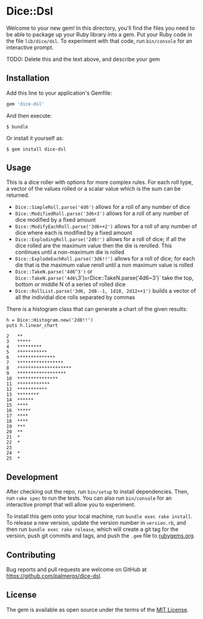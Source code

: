 # Dice::Dsl

Welcome to your new gem! In this directory, you'll find the files you need to be able to package up your Ruby library into a gem. Put your Ruby code in the file `lib/dice/dsl`. To experiment with that code, run `bin/console` for an interactive prompt.

TODO: Delete this and the text above, and describe your gem

## Installation

Add this line to your application's Gemfile:

```ruby
gem 'dice-dsl'
```

And then execute:

    $ bundle

Or install it yourself as:

    $ gem install dice-dsl

## Usage

This is a dice roller with options for more complex rules. For each roll type, a vector of the values rolled or a scalar value which is the sum can be returned.

* `Dice::SimpleRoll.parse('4d6')` allows for a roll of any number of dice
* `Dice::ModifiedRoll.parse('3d6+3')` allows for a roll of any number of dice modified by a fixed amount
* `Dice::ModifyEachRoll.parse('3d6++2')` allows for a roll of any number of dice where each is modified by a fixed amount
* `Dice::ExplodingRoll.parse('2d6!')` allows for a roll of dice; if all the dice rolled are the maximum value then the die is rerolled. This continues until a non-maximum die is rolled
* `Dice::ExplodeEachRoll.parse('3d6!!')` allows for a roll of dice; for each die that is the maximum value reroll until a non maximum value is rolled
* `Dice::TakeN.parse('4d6^3')` or `Dice::TakeN.parse('4d6\`3')` or `Dice::TakeN.parse('4d6~3')` take the top, bottom or middle N of a series of rolled dice
* `Dice::RollList.parse('3d6, 2d8--1, 1d10, 2d12++1')` builds a vector of all the individial dice rolls separated by commas

There is a histogram class that can generate a chart of the given results:

    h = Dice::Histogram.new('2d8!!')
    puts h.linear_chart
    
    2   **
    3   *****
    4   *********
    5   ***********
    6   **************
    7   *****************
    8   ********************
    9   ******************
    10  ***************
    11  ************
    12  ***********
    13  ********
    14  ******
    15  ****
    16  *****
    17  ****
    18  ****
    19  ***
    20  **
    21  *
    22  *
    23  
    24  *
    25  *


## Development

After checking out the repo, run `bin/setup` to install dependencies. Then, run `rake spec` to run the tests. You can also run `bin/console` for an interactive prompt that will allow you to experiment.

To install this gem onto your local machine, run `bundle exec rake install`. To release a new version, update the version number in `version.rb`, and then run `bundle exec rake release`, which will create a git tag for the version, push git commits and tags, and push the `.gem` file to [rubygems.org](https://rubygems.org).

## Contributing

Bug reports and pull requests are welcome on GitHub at https://github.com/palmergs/dice-dsl.

## License

The gem is available as open source under the terms of the [MIT License](http://opensource.org/licenses/MIT).
